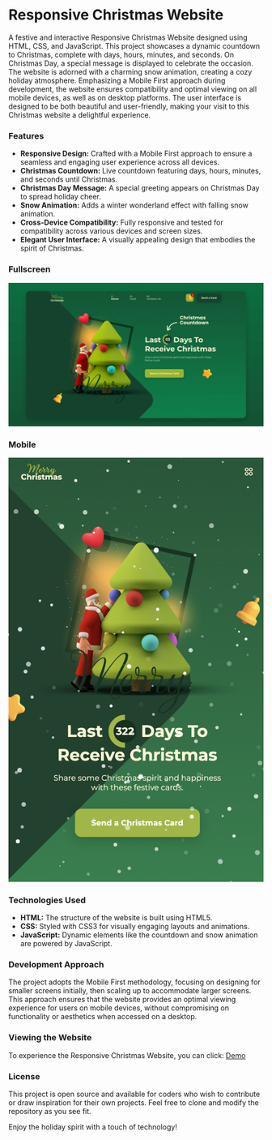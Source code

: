 # Responsive Christmas Website

A festive and interactive Responsive Christmas Website designed using HTML, CSS, and JavaScript. This project showcases a dynamic countdown to Christmas, complete with days, hours, minutes, and seconds. On Christmas Day, a special message is displayed to celebrate the occasion. The website is adorned with a charming snow animation, creating a cozy holiday atmosphere. Emphasizing a Mobile First approach during development, the website ensures compatibility and optimal viewing on all mobile devices, as well as on desktop platforms. The user interface is designed to be both beautiful and user-friendly, making your visit to this Christmas website a delightful experience.

### Features

- **Responsive Design:** Crafted with a Mobile First approach to ensure a seamless and engaging user experience across all devices.
- **Christmas Countdown:** Live countdown featuring days, hours, minutes, and seconds until Christmas.
- **Christmas Day Message:** A special greeting appears on Christmas Day to spread holiday cheer.
- **Snow Animation:** Adds a winter wonderland effect with falling snow animation.
- **Cross-Device Compatibility:** Fully responsive and tested for compatibility across various devices and screen sizes.
- **Elegant User Interface:** A visually appealing design that embodies the spirit of Christmas.
### Fullscreen
![Website Preview](/preview.png)
### Mobile
![Website Preview(Mobile)](/mobileScreen.png)

### Technologies Used

- **HTML:** The structure of the website is built using HTML5.
- **CSS:** Styled with CSS3 for visually engaging layouts and animations.
- **JavaScript:** Dynamic elements like the countdown and snow animation are powered by JavaScript.

### Development Approach

The project adopts the Mobile First methodology, focusing on designing for smaller screens initially, then scaling up to accommodate larger screens. This approach ensures that the website provides an optimal viewing experience for users on mobile devices, without compromising on functionality or aesthetics when accessed on a desktop.

### Viewing the Website

To experience the Responsive Christmas Website, you can click:
[Demo](https://ychen463.github.io/xmas-frontend/)

### License

This project is open source and available for coders who wish to contribute or draw inspiration for their own projects. Feel free to clone and modify the repository as you see fit.

Enjoy the holiday spirit with a touch of technology!

